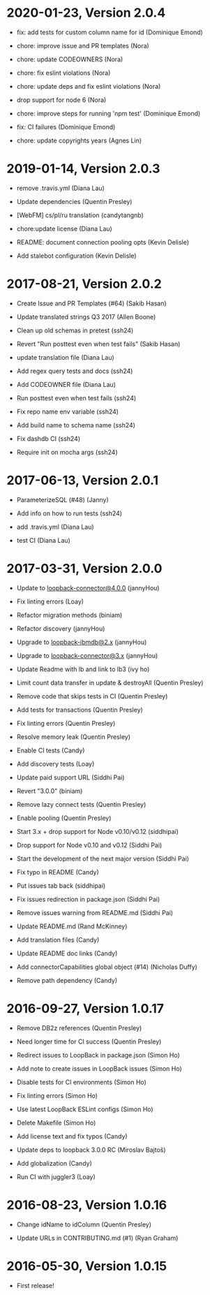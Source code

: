 2020-01-23, Version 2.0.4
=========================

 * fix: add tests for custom column name for id (Dominique Emond)

 * chore: improve issue and PR templates (Nora)

 * chore: update CODEOWNERS (Nora)

 * chore: fix eslint violations (Nora)

 * chore: update deps and fix eslint violations (Nora)

 * drop support for node 6 (Nora)

 * chore: improve steps for running 'npm test' (Dominique Emond)

 * fix: CI failures (Dominique Emond)

 * chore: update copyrights years (Agnes Lin)


2019-01-14, Version 2.0.3
=========================

 * remove .travis.yml (Diana Lau)

 * Update dependencies (Quentin Presley)

 * [WebFM] cs/pl/ru translation (candytangnb)

 * chore:update license (Diana Lau)

 * README: document connection pooling opts (Kevin Delisle)

 * Add stalebot configuration (Kevin Delisle)


2017-08-21, Version 2.0.2
=========================

 * Create Issue and PR Templates (#64) (Sakib Hasan)

 * Update translated strings Q3 2017 (Allen Boone)

 * Clean up old schemas in pretest (ssh24)

 * Revert "Run posttest even when test fails" (Sakib Hasan)

 * update translation file (Diana Lau)

 * Add regex query tests and docs (ssh24)

 * Add CODEOWNER file (Diana Lau)

 * Run posttest even when test fails (ssh24)

 * Fix repo name env variable (ssh24)

 * Add build name to schema name (ssh24)

 * Fix dashdb CI (ssh24)

 * Require init on mocha args (ssh24)


2017-06-13, Version 2.0.1
=========================

 * ParameterizeSQL (#48) (Janny)

 * Add info on how to run tests (ssh24)

 * add .travis.yml (Diana Lau)

 * test CI (Diana Lau)


2017-03-31, Version 2.0.0
=========================

 * Update to loopback-connector@4.0.0 (jannyHou)

 * Fix linting errors (Loay)

 * Refactor migration methods (biniam)

 * Refactor discovery (jannyHou)

 * Upgrade to loopback-ibmdb@2.x (jannyHou)

 * Upgrade to loopback-connector@3.x (jannyHou)

 * Update Readme with lb and link to lb3 (ivy ho)

 * Limit count data transfer in update & destroyAll (Quentin Presley)

 * Remove code that skips tests in CI (Quentin Presley)

 * Add tests for transactions (Quentin Presley)

 * Fix linting errors (Quentin Presley)

 * Resolve memory leak (Quentin Presley)

 * Enable CI tests (Candy)

 * Add discovery tests (Loay)

 * Update paid support URL (Siddhi Pai)

 * Revert "3.0.0" (biniam)

 * Remove lazy connect tests (Quentin Presley)

 * Enable pooling (Quentin Presley)

 * Start 3.x + drop support for Node v0.10/v0.12 (siddhipai)

 * Drop support for Node v0.10 and v0.12 (Siddhi Pai)

 * Start the development of the next major version (Siddhi Pai)

 * Fix typo in README (Candy)

 * Put issues tab back (siddhipai)

 * Fix issues redirection in package.json (Siddhi Pai)

 * Remove issues warning from README.md (Siddhi Pai)

 * Update README.md (Rand McKinney)

 * Add translation files (Candy)

 * Update README doc links (Candy)

 * Add connectorCapabilities global object (#14) (Nicholas Duffy)

 * Remove path dependency (Candy)


2016-09-27, Version 1.0.17
==========================

 * Remove DB2z references (Quentin Presley)

 * Need longer time for CI success (Quentin Presley)

 * Redirect issues to LoopBack in package.json (Simon Ho)

 * Add note to create issues in LoopBack issues (Simon Ho)

 * Disable tests for CI environments (Simon Ho)

 * Fix linting errors (Simon Ho)

 * Use latest LoopBack ESLint configs (Simon Ho)

 * Delete Makefile (Simon Ho)

 * Add license text and fix typos (Candy)

 * Update deps to loopback 3.0.0 RC (Miroslav Bajtoš)

 * Add globalization (Candy)

 * Run CI with juggler3 (Loay)


2016-08-23, Version 1.0.16
==========================

 * Change idName to idColumn (Quentin Presley)

 * Update URLs in CONTRIBUTING.md (#1) (Ryan Graham)


2016-05-30, Version 1.0.15
==========================

 * First release!

